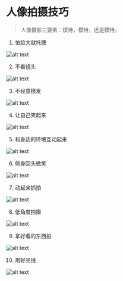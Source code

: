 # 人像拍摄技巧

> 人像摄影三要素：模特，模特，还是模特。

1. 怕脸大就托腮

![alt text](image-17.png)

2. 不看镜头

![alt text](image-18.png)

3. 不经意撩发

![alt text](image-19.png)

4. 让自己笑起来

![alt text](image-20.png)

5. 和身边的环境互动起来

![alt text](image-21.png)

6. 侧身回头微笑

![alt text](image-22.png)

7. 动起来抓拍

![alt text](image-23.png)

8. 低角度拍摄

![alt text](image-24.png)

9. 拿好看的东西拍

![alt text](image-25.png)

10. 用好光线

![alt text](image-26.png)









